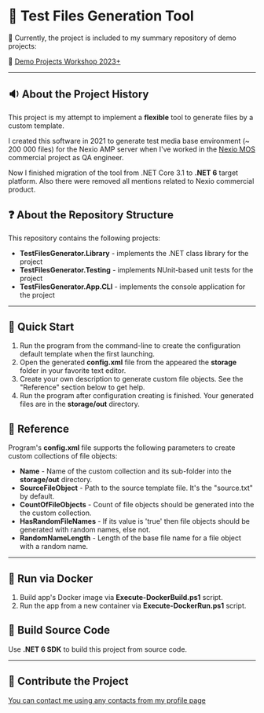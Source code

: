 # :file_folder: Test Files Generation Tool

:pushpin: Currently, the project is included to my summary repository of demo projects:

:link: [Demo Projects Workshop 2023+](https://github.com/dar920910/Demo-Projects-Workshop)

---

## :sound: About the Project History

This project is my attempt to implement a **flexible** tool to generate files by a custom template.

I created this software in 2021 to generate test media base environment (~ 200 000 files) for the Nexio AMP server when I've worked in the [Nexio MOS](https://imaginecommunications.com/product/nexio-amp/) commercial project as QA engineer.

Now I finished migration of the tool from .NET Core 3.1 to **.NET 6** target platform.
Also there were removed all mentions related to Nexio commercial product.

## :question: About the Repository Structure

This repository contains the following projects:

- **TestFilesGenerator.Library** - implements the .NET class library for the project
- **TestFilesGenerator.Testing** - implements NUnit-based unit tests for the project
- **TestFilesGenerator.App.CLI** - implements the console application for the project

---

## :beginner: Quick Start

1. Run the program from the command-line to create the configuration default template when the first launching.
2. Open the generated **config.xml** file from the appeared the **storage** folder in your favorite text editor.
3. Create your own description to generate custom file objects. See the "Reference" section below to get help.
4. Run the program after configuration creating is finished. Your generated files are in the **storage/out** directory.

## :green_book: Reference

Program's **config.xml** file supports the following parameters to create custom collections of file objects:

- **Name** - Name of the custom collection and its sub-folder into the **storage/out** directory.
- **SourceFileObject** - Path to the source template file. It's the "source.txt" by default.
- **CountOfFileObjects** - Count of file objects should be generated into the the custom collection.
- **HasRandomFileNames** - If its value is 'true' then file objects should be generated with random names, else not.
- **RandomNameLength** - Length of the base file name for a file object with a random name.

---

## :whale: Run via Docker

1. Build app's Docker image via **Execute-DockerBuild.ps1** script.
2. Run the app from a new container via **Execute-DockerRun.ps1** script.

## :wrench: Build Source Code

Use **.NET 6 SDK** to build this project from source code.

---

## :email: Contribute the Project

[You can contact me using any contacts from my profile page](https://github.com/dar920910#speech_balloon-how-can-you-contact-with-me-)
